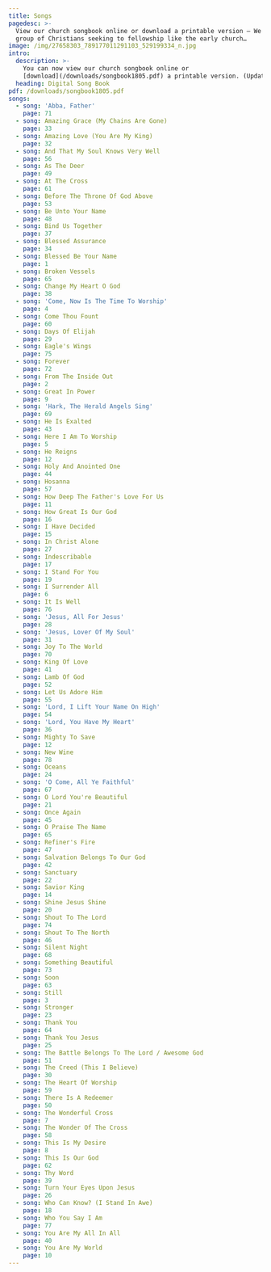 ```yaml
---
title: Songs
pagedesc: >-
  View our church songbook online or download a printable version – We are a
  group of Christians seeking to fellowship like the early church…
image: /img/27658303_789177011291103_529199334_n.jpg
intro:
  description: >-
    You can now view our church songbook online or
    [download](/downloads/songbook1805.pdf) a printable version. (Updated May 2018)
  heading: Digital Song Book
pdf: /downloads/songbook1805.pdf
songs:
  - song: 'Abba, Father'
    page: 71
  - song: Amazing Grace (My Chains Are Gone)
    page: 33
  - song: Amazing Love (You Are My King)
    page: 32
  - song: And That My Soul Knows Very Well
    page: 56
  - song: As The Deer
    page: 49
  - song: At The Cross
    page: 61
  - song: Before The Throne Of God Above
    page: 53
  - song: Be Unto Your Name
    page: 48
  - song: Bind Us Together
    page: 37
  - song: Blessed Assurance
    page: 34
  - song: Blessed Be Your Name
    page: 1
  - song: Broken Vessels
    page: 65
  - song: Change My Heart O God
    page: 38
  - song: 'Come, Now Is The Time To Worship'
    page: 4
  - song: Come Thou Fount
    page: 60
  - song: Days Of Elijah
    page: 29
  - song: Eagle's Wings
    page: 75
  - song: Forever
    page: 72
  - song: From The Inside Out
    page: 2
  - song: Great In Power
    page: 9
  - song: 'Hark, The Herald Angels Sing'
    page: 69
  - song: He Is Exalted
    page: 43
  - song: Here I Am To Worship
    page: 5
  - song: He Reigns
    page: 12
  - song: Holy And Anointed One
    page: 44
  - song: Hosanna
    page: 57
  - song: How Deep The Father's Love For Us
    page: 11
  - song: How Great Is Our God
    page: 16
  - song: I Have Decided
    page: 15
  - song: In Christ Alone
    page: 27
  - song: Indescribable
    page: 17
  - song: I Stand For You
    page: 19
  - song: I Surrender All
    page: 6
  - song: It Is Well
    page: 76
  - song: 'Jesus, All For Jesus'
    page: 28
  - song: 'Jesus, Lover Of My Soul'
    page: 31
  - song: Joy To The World
    page: 70
  - song: King Of Love
    page: 41
  - song: Lamb Of God
    page: 52
  - song: Let Us Adore Him
    page: 55
  - song: 'Lord, I Lift Your Name On High'
    page: 54
  - song: 'Lord, You Have My Heart'
    page: 36
  - song: Mighty To Save
    page: 12
  - song: New Wine
    page: 78
  - song: Oceans
    page: 24
  - song: 'O Come, All Ye Faithful'
    page: 67
  - song: O Lord You're Beautiful
    page: 21
  - song: Once Again
    page: 45
  - song: O Praise The Name
    page: 65
  - song: Refiner's Fire
    page: 47
  - song: Salvation Belongs To Our God
    page: 42
  - song: Sanctuary
    page: 22
  - song: Savior King
    page: 14
  - song: Shine Jesus Shine
    page: 20
  - song: Shout To The Lord
    page: 74
  - song: Shout To The North
    page: 46
  - song: Silent Night
    page: 68
  - song: Something Beautiful
    page: 73
  - song: Soon
    page: 63
  - song: Still
    page: 3
  - song: Stronger
    page: 23
  - song: Thank You
    page: 64
  - song: Thank You Jesus
    page: 25
  - song: The Battle Belongs To The Lord / Awesome God
    page: 51
  - song: The Creed (This I Believe)
    page: 30
  - song: The Heart Of Worship
    page: 59
  - song: There Is A Redeemer
    page: 50
  - song: The Wonderful Cross
    page: 7
  - song: The Wonder Of The Cross
    page: 58
  - song: This Is My Desire
    page: 8
  - song: This Is Our God
    page: 62
  - song: Thy Word
    page: 39
  - song: Turn Your Eyes Upon Jesus
    page: 26
  - song: Who Can Know? (I Stand In Awe)
    page: 18
  - song: Who You Say I Am
    page: 77
  - song: You Are My All In All
    page: 40
  - song: You Are My World
    page: 10
---
```


